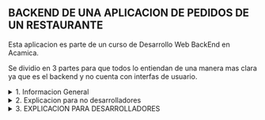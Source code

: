 ## BACKEND DE UNA APLICACION DE PEDIDOS DE UN RESTAURANTE

Esta aplicacion es parte de un curso de Desarrollo Web BackEnd en Acamica.

Se dividio en 3 partes para que todos lo entiendan de una manera mas clara ya que es el backend y no cuenta con interfas de usuario.

<details>
<summary>1. Informacion General</summary>
<br>
En el desarrollo de esta aplicacion se utilizo metodologia Scrum.

<h4>Backlog</h4>
<details>
<summary>Sprint 1</summary>

![ ](images-readme/sprint-1-1.png)

![ ](images-readme/sprint-1-2.png)

![ ](images-readme/sprint-1-3.png)

</details>
<details>
<summary>Sprint 2</summary>

![ ](images-readme/sprint-2-1.png)

![ ](images-readme/sprint-2-2.png)

</details>
<details>
<summary>Sprint 3</summary>

[Trello del Sprint 3](https://trello.com/b/iqSzLTJf/sprint-3)

![ ](images-readme/sprint-3-1.png)

![ ](images-readme/sprint-3-2.png)

</details>
<details>
<summary>Sprint 4</summary>
En desarrollo
</details>

</details>

<details>
<summary>2. Explicacion para no desarrolladores</summary>

Puede que sepas o no, pero el backend envia un archivo al fronten llamado JSON, se ve algo asi:

![ ](images-readme/swagger.png)

Por lo tanto el frontend debe de tomar ese archivo y pintarlo en pantalla.

Te preguntaras: ¿Puedo probar el backend? Si, este backend tiene documentacion, para simplificarlo, le permite al frontend que tiene que poner el cliente y comprobar que pasa si por ejemplo pone numeros en lugar de letras

Esto lo hice con una herramienta llamada swagger, que me permite documentarlo
Cuando ingreses veras algo asi :

<details>
<summary>Imagen de muestra de Swagger</summary>

![ ](images-readme/swagger.png)

</details>

[Link del backend](https://www.restaurantedelilahbackend.tk/api-docs/)

Hare un video para explicar el funcionamiento de algunas rutas para que luegas luego puedas probarlo si deseas.

</details>

<details>

<summary>3. EXPLICACION PARA DESARROLLADORES</summary>

### API RESTFULL para app de un restaurante.

### Instrucciones de instalación

```
git clone https://github.com/jonatan-c/acamica-sprint1.git
o descargar el repositorio de github
```

```
npm install

```

Crea la base de datos:

```

create database persistencia_sprint2;

```

Importa la base de datos de la carpeta SQL en mysql Workbench

Crea el archivo .env en la carpeta principal e ingresa los siguientes datos:

```

//SERVER
PORT_SERVER=4000

//JWT
SECRETA=secreta

//DB
MYSQL_DB_NAME=persistencia_sprint2
MYSQL_USER="ingrese su usuario"
MYSQL_PASS="ingrese su contraseña"
MYSQL_HOST=localhost
MYSQL_PORT=3306

//REDIS
REDIS_HOST=localhost
REDIS_PORT=6379


```

Por defecto ya viene cargados algunos datos en la base de datos

```

Usuario - Admin - Online --> id: 7 , name: admin , password: admin , email: admin@gmail.com
Usuario 2 - User - Online -->id: 8, name:user , password: user , email : user@gmail.com

```

Para iniciar app

```

npm run dev

```

Documentancion Swagger

```

http://localhost:4000/api-docs

```

Para correr test

```

npm run test

```

Diagrama entidad relacion

![ ](images-readme/diagrama-restaurante.png)

Alojamiento en Awazon Web Services

![ ](images-readme/restaurante-api-amazon-web-services.png)

</details>
